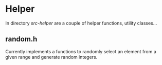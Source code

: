 # Helper

In directory *src-helper* are a couple of helper functions, utility classes...

## random.h

Currently implements a functions to randomly select an element from a given range and generate random integers.